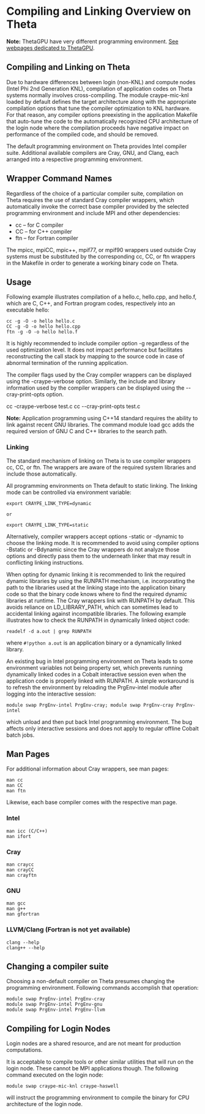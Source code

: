 # Compiling and Linking Overview on Theta

**Note:** ThetaGPU have very different programming environment. [See webpages dedicated to ThetaGPU](../../theta-gpu/compiling-and-linking/compiling-and-linking-overview/index.html).

## Compiling and Linking on Theta
Due to hardware differences between login (non-KNL) and compute nodes (Intel Phi 2nd Generation KNL), compilation of application codes on Theta systems normally involves cross-compiling. The module craype-mic-knl loaded by default defines the target architecture along with the appropriate compilation options that tune the compiler optimization to KNL hardware. For that reason, any compiler options preexisting in the application Makefile that auto-tune the code to the automatically recognized CPU architecture of the login node where the compilation proceeds have negative impact on performance of the compiled code, and should be removed.

The default programming environment on Theta provides Intel compiler suite. Additional available compilers are Cray, GNU, and Clang, each arranged into a respective programming environment.

## Wrapper Command Names
Regardless of the choice of a particular compiler suite, compilation on Theta requires the use of standard Cray compiler wrappers, which automatically invoke the correct base compiler provided by the selected programming environment and include MPI and other dependencies:

* cc – for C compiler
* CC – for C++ compiler
* ftn – for Fortran compiler

The mpicc, mpiCC, mpic++, mpif77, or mpif90 wrappers used outside Cray systems must be substituted by the corresponding cc, CC, or ftn wrappers in the Makefile in order to generate a working binary code on Theta.

## Usage
Following example illustrates compilation of a hello.c, hello.cpp, and hello.f, which are C, C++, and Fortran program codes, respectively into an executable hello:

```
cc -g -O -o hello hello.c
CC -g -O -o hello hello.cpp
ftn -g -O -o hello hello.f
```

It is highly recommended to include compiler option -g regardless of the used optimization level. It does not impact performance but facilitates reconstructing the call stack by mapping to the source code in case of abnormal termination of the running application.

The compiler flags used by the Cray compiler wrappers can be displayed using the -craype-verbose option. Similarly, the include and library information used by the compiler wrappers can be displayed using the --cray-print-opts option.

cc -craype-verbose test.c
cc --cray-print-opts test.c

**Note:** Application programming using C++14 standard requires the ability to link against recent GNU libraries. The command module load gcc adds the required version of GNU C and C++ libraries to the search path.

### Linking
The standard mechanism of linking on Theta is to use compiler wrappers cc, CC, or ftn. The wrappers are aware of the required system libraries and include those automatically.

All programming environments on Theta default to static linking. The linking mode can be controlled via environment variable:

```
export CRAYPE_LINK_TYPE=dynamic

or

export CRAYPE_LINK_TYPE=static
```

Alternatively, compiler wrappers accept options -static or -dynamic to choose the linking mode. It is recommended to avoid using compiler options -Bstatic or -Bdynamic since the Cray wrappers do not analyze those options and directly pass them to the underneath linker that may result in conflicting linking instructions.

When opting for dynamic linking it is recommended to link the required dynamic libraries by using the RUNPATH mechanism, i.e. incorporating the path to the libraries used at the linking stage into the application binary code so that the binary code knows where to find the required dynamic libraries at runtime. The Cray wrappers link with RUNPATH by default. This avoids reliance on LD_LIBRARY_PATH, which can sometimes lead to accidental linking against incompatible libraries. The following example illustrates how to check the RUNPATH in dynamically linked object code:

```
readelf -d a.out | grep RUNPATH
```
where `#!python a.out` is an application binary or a dynamically linked library.

An existing bug in Intel programming environment on Theta leads to some environment variables not being property set, which prevents running dynamically linked codes in a Cobalt interactive session even when the application code is properly linked with RUNPATH. A simple workaround is to refresh the environment by reloading the PrgEnv-intel module after logging into the interactive session:

```
module swap PrgEnv-intel PrgEnv-cray; module swap PrgEnv-cray PrgEnv-intel
```
which unload and then put back Intel programming environment. The bug affects only interactive sessions and does not apply to regular offline Cobalt batch jobs.

## Man Pages
For additional information about Cray wrappers, see man pages:

```
man cc
man CC
man ftn
```

Likewise, each base compiler comes with the respective man page.

### Intel

```
man icc (C/C++) 
man ifort
```
### Cray

```
man craycc
man crayCC
man crayftn
```

### GNU

```
man gcc 
man g++ 
man gfortran
```

### LLVM/Clang (Fortran is not yet available)

```
clang --help
clang++ --help
```

## Changing a compiler suite
Choosing a non-default compiler on Theta presumes changing the programming environment. Following commands accomplish that operation:

```
module swap PrgEnv-intel PrgEnv-cray
module swap PrgEnv-intel PrgEnv-gnu
module swap PrgEnv-intel PrgEnv-llvm
```

## Compiling for Login Nodes
Login nodes are a shared resource, and are not meant for production computations.

It is acceptable to compile tools or other similar utilities that will run on the login node. These cannot be MPI applications though. The following command executed on the login node:

```
module swap craype-mic-knl craype-haswell
```

will instruct the programming environment to compile the binary for CPU architecture of the login node.
